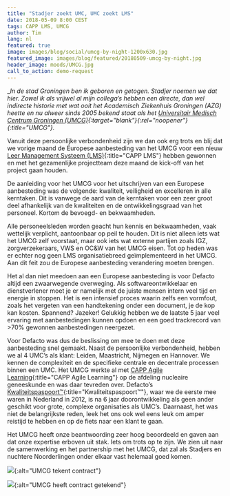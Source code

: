 ```yaml
---
title: "Stadjer zoekt UMC, UMC zoekt LMS"
date: 2018-05-09 8:00 CEST
tags: CAPP LMS, UMCG
author: Tim
lang: nl
featured: true
image: images/blog/social/umcg-by-night-1200x630.jpg
featured_image: images/blog/featured/20180509-umcg-by-night.jpg
header_image: moods/UMCG.jpg
call_to_action: demo-request
---
```


__In de stad Groningen ben ik geboren en getogen. Stadjer noemen we dat hier. Zowel ik als vrijwel al mijn collega’s hebben een directe, dan wel indirecte historie met wat ooit het Academisch Ziekenhuis Groningen (AZG) heette en nu alweer sinds 2005 bekend staat als het [Universitair Medisch Centrum Groningen (UMCG)](https://www.umcg.nl/){:target="_blank"}{:rel="noopener"}{:title="UMCG"}.__

Vanuit deze persoonlijke verbondenheid zijn we dan ook erg trots en blij dat we vorige maand de Europese aanbesteding van het UMCG voor een nieuw [Leer Management Systeem (LMS)](/capp-lms/){:title="CAPP LMS"} hebben gewonnen en met het gezamenlijke projectteam deze maand de kick-off van het project gaan houden.

De aanleiding voor het UMCG voor het uitschrijven van een Europese aanbesteding was de volgende: kwaliteit, veiligheid en excelleren in alle kerntaken. Dit is vanwege de aard van de kerntaken voor een zeer groot deel afhankelijk van de kwaliteiten en de ontwikkelingsgraad van het personeel. Kortom de bevoegd- en bekwaamheden.

Alle personeelsleden worden geacht hun kennis en bekwaamheden, vaak wettelijk verplicht, aantoonbaar op peil te houden. Dit is niet alleen iets wat het UMCG zelf voorstaat, maar ook iets wat externe partijen zoals IGZ, zorgverzekeraars, VWS en OC&W van het UMCG eisen. Tot op heden was er echter nog geen LMS organisatiebreed geïmplementeerd in het UMCG. Aan dit feit zou de Europese aanbesteding verandering moeten brengen.

Het al dan niet meedoen aan een Europese aanbesteding is voor Defacto altijd een zwaarwegende overweging. Als softwareontwikkelaar en dienstverlener moet je er namelijk met de juiste mensen intern veel tijd en energie in stoppen. Het is een intensief proces waarin zelfs een vormfout, zoals het vergeten van een handtekening onder een document, je de kop kan kosten. Spannend? Jazeker! Gelukkig hebben we de laatste 5 jaar veel ervaring met aanbestedingen kunnen opdoen en een goed trackrecord van >70% gewonnen aanbestedingen neergezet.

Voor Defacto was dus de beslissing om mee te doen met deze aanbesteding snel gemaakt. Naast de persoonlijke verbondenheid, hebben we al 4 UMC’s als klant: Leiden, Maastricht, Nijmegen en Hannover. We kennen de complexiteit en de specifieke centrale en decentrale processen binnen een UMC. Het UMCG werkte al met [CAPP Agile Learning](/capp-agile-learning/){:title="CAPP Agile Learning"} op de afdeling nucleaire geneeskunde en was daar tevreden over. Defacto’s [Kwaliteitspaspoort™](/kwaliteitspaspoort/){:title="Kwaliteitspaspoort™"}, waar we de eerste mee waren in Nederland in 2012, is na 6 jaar doorontwikkeling als geen ander geschikt voor grote, complexe organisaties als UMC’s. Daarnaast, het was niet de belangrijkste reden, leek het ons ook wel eens leuk om amper reistijd te hebben en op de fiets naar een klant te gaan.

Het UMCG heeft onze beantwoording zeer hoog beoordeeld en gaven aan dat onze expertise erboven uit stak. Iets om trots op te zijn. We zien uit naar de samenwerking en het partnership met het UMCG, dat zal als Stadjers en nuchtere Noorderlingen onder elkaar vast helemaal goed komen.

![](/images/blog/UMCG-tekent-contract.jpg){:alt="UMCG tekent contract"}

![](/images/blog/UMCG-heeft-contract-getekend.jpg){:alt="UMCG heeft contract getekend"}
